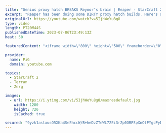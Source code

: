 ```yaml
---
title: "Genius proxy hatch BREAKS Reynor’s brain | Reaper - StarCraft 2"
excerpt: "Reaper has been doing some DIRTY proxy hatch builds. Here's a couple games, one against Reynor!  Reaper's twitch: https://www.twitch.tv/gosu_reaper -- 🐷 Second Channel for Learning Resources: https://www.youtube.com/c/PiGRandom 🐷 Third Channel for daily Pro Casts: https://www.youtube.com/c/PiGCasts"
originalUrl: https://youtube.com/watch?v=5IjhWeYu8g8
type: video
length: PT20M44S
publishedDateTime: 2023-07-06T23:49:13Z
heat: 50

featuredContent: "<iframe width=\"800\" height=\"500\" frameborder=\"0\" src=\"https://www.youtube.com/embed/5IjhWeYu8g8\" allow=\"accelerometer; autoplay; encrypted-media; gyroscope; picture-in-picture\" allowfullscreen></iframe>"

provider:
  name: PiG
  domain: youtube.com

topics:
  - StarCraft 2
  - Terran
  - Zerg

images:
  - url: https://i.ytimg.com/vi/5IjhWeYu8g8/maxresdefault.jpg
    width: 1280
    height: 720
    isCached: true

secured: "9yzk1astxusO5XKa4SeEhccW/B+heDzZTeWL7ZEi3rZp0ORFSpXnQtPYgcPyDHeirBSMtSHzx5h5RTNTPoZtEcQvNAXUQVZ6fkhisz75x3JdPvvRbXGHE8hJCkRxsiOh60YqzsD7BbKA46AjFmFGGQH9suI2c/svQQWZyJloEIXG7MDv+ODOXgjiJCpNoIE9sIDY9JMO9YpVaBHQVITgPffcHtCFak7oNiAJ4/QWbeShgaDl/b/KloiQg72FDDx/Sk0SCW9qmHnLvAoGsYC8Paz+c31q0ZKFcLkGZnKiTh7KnPjS9MjwuQi1ANjnb45EAbvYnOXS+l48PzFcS2AQ+ySXwuK+LjZAT2ZAFsL2rn6Y5z9scMfPwrTCCcT766rQL9YI2LbKmLDPJYlnAzUaAD4LkAQvY6B8ANW9/YHPA7M=;Hcf7PCcxYnrWxf+qkhJmQg=="
---
```


